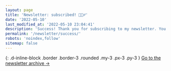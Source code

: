 ```yaml
---
layout: page
title: 'Newsletter: subscribed! 🏃🏻‍♂️'
date: '2022-05-10'
last_modified_at: '2022-05-10 23:04:41'
description: 'Success! Thank you for subscribing to my newsletter. You will receive an email confirmation soon. Should you change your mind, get in touch.'
permalink: '/newsletter/success/'
robots: 'noindex,follow'
sitemap: false
---
```

{: .d-inline-block .border .border-3 .rounded .my-3 .px-3 .py-3 }
[Go to the newsletter archive →](/newsletter/archives/)